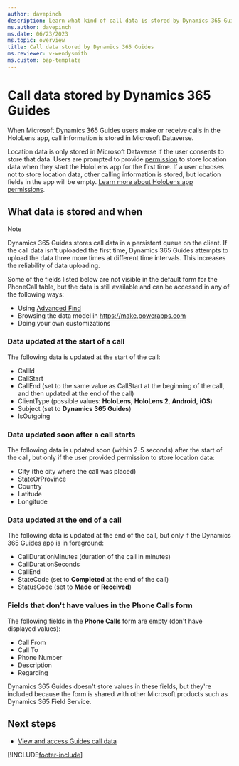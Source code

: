 ```yaml
---
author: davepinch
description: Learn what kind of call data is stored by Dynamics 365 Guides
ms.author: davepinch
ms.date: 06/23/2023
ms.topic: overview
title: Call data stored by Dynamics 365 Guides
ms.reviewer: v-wendysmith
ms.custom: bap-template
---
```


# Call data stored by Dynamics 365 Guides

When Microsoft Dynamics 365 Guides users make or receive calls in the HoloLens app, call information is stored in Microsoft Dataverse.

Location data is only stored in Microsoft Dataverse if the user consents to store that data. Users are prompted to provide [permission](hololens-permissions.md) to store location data when they start the HoloLens app for the first time. If a user chooses not to store location data, other calling information is stored, but location fields in the app will be empty. [Learn more about HoloLens app permissions](hololens-permissions.md).

## What data is stored and when

> [!NOTE]
> Dynamics 365 Guides stores call data in a persistent queue on the client. If the call data isn't uploaded the first time, Dynamics 365 Guides attempts to  upload the data three more times at different time intervals. This increases the reliability of data uploading.

Some of the fields listed below are not visible in the default form for the PhoneCall table, but the data is still available and can be accessed in any of the following ways:

- Using [Advanced Find](/power-apps/user/advanced-find)
- Browsing the data model in https://make.powerapps.com
- Doing your own customizations

### Data updated at the start of a call

The following data is updated at the start of the call:

- CallId
- CallStart
- CallEnd (set to the same value as CallStart at the beginning of the call, and then updated at the end of the call)
- ClientType (possible values: **HoloLens**, **HoloLens 2**, **Android**, **iOS**)
- Subject (set to **Dynamics 365 Guides**)
- IsOutgoing

### Data updated soon after a call starts

The following data is updated soon (within 2-5 seconds) after the start of the call, but only if the user provided permission to store location data:

- City (the city where the call was placed)
- StateOrProvince
- Country
- Latitude
- Longitude

### Data updated at the end of a call

The following data is updated at the end of the call, but only if the Dynamics 365 Guides app is in foreground:

- CallDurationMinutes (duration of the call in minutes)
- CallDurationSeconds
- CallEnd
- StateCode (set to **Completed** at the end of the call)
- StatusCode (set to **Made** or **Received**)

### Fields that don't have values in the Phone Calls form

The following fields in the **Phone Calls** form are empty (don't have displayed values):

- Call From
- Call To
- Phone Number
- Description
- Regarding

Dynamics 365 Guides doesn't store values in these fields, but they're included because the form is shared with other Microsoft products such as Dynamics 365 Field Service.

## Next steps

- [View and access Guides call data](call-logging.md)

[!INCLUDE[footer-include](../includes/footer-banner.md)]
